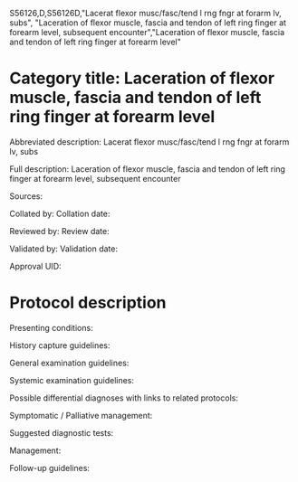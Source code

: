 S56126,D,S56126D,"Lacerat flexor musc/fasc/tend l rng fngr at forarm lv, subs", "Laceration of flexor muscle, fascia and tendon of left ring finger at forearm level, subsequent encounter","Laceration of flexor muscle, fascia and tendon of left ring finger at forearm level"
# Category title: Laceration of flexor muscle, fascia and tendon of left ring finger at forearm level

Abbreviated description: Lacerat flexor musc/fasc/tend l rng fngr at forarm lv, subs

Full description: Laceration of flexor muscle, fascia and tendon of left ring finger at forearm level, subsequent encounter

Sources:

Collated by:
Collation date:

Reviewed by:
Review date:

Validated by:
Validation date:

Approval UID:

# Protocol description

Presenting conditions:

History capture guidelines:

General examination guidelines:

Systemic examination guidelines:

Possible differential diagnoses with links to related protocols:

Symptomatic / Palliative management:

Suggested diagnostic tests:

Management:

Follow-up guidelines:
